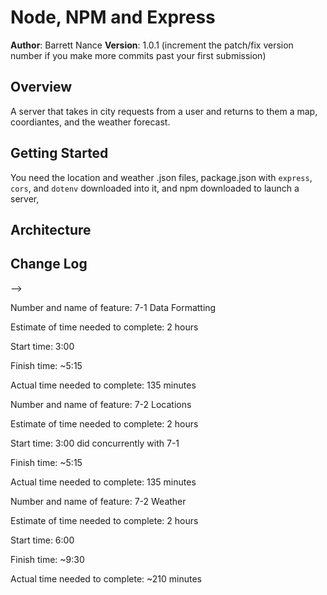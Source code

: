 
# Node, NPM and Express

**Author**: Barrett Nance
**Version**: 1.0.1 (increment the patch/fix version number if you make more commits past your first submission)

## Overview
<!-- Provide a high level overview of what this application is and why you are building it, beyond the fact that it's an assignment for this class. (i.e. What's your problem domain?) -->
A server that takes in city requests from a user and returns to them a map, coordiantes, and the weather forecast.

## Getting Started
<!-- What are the steps that a user must take in order to build this app on their own machine and get it running? -->
You need the location and weather .json  files, package.json with `express`, `cors`, and `dotenv` downloaded into it, and npm downloaded to launch a server,

## Architecture
<!-- Provide a detailed description of the application design. What technologies (languages, libraries, etc) you're using, and any other relevant design information. -->


## Change Log
<!-- Use this area to document the iterative changes made to your application as each feature is successfully implemented. Use time stamps. Here's an examples:

01-01-2001 4:59pm - Application now has a fully-functional express server, with a GET route for the location resource.

## Credits and Collaborations
<!-- Give credit (and a link) to other people or resources that helped you build this application. -->
-->

Number and name of feature: 7-1 Data Formatting

Estimate of time needed to complete: 2 hours

Start time: 3:00

Finish time: ~5:15

Actual time needed to complete: 135 minutes

Number and name of feature: 7-2 Locations

Estimate of time needed to complete: 2 hours

Start time: 3:00 did concurrently with 7-1

Finish time: ~5:15

Actual time needed to complete: 135 minutes

Number and name of feature: 7-2 Weather

Estimate of time needed to complete: 2 hours

Start time: 6:00

Finish time: ~9:30

Actual time needed to complete: ~210 minutes
